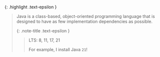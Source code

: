 <!-- LOCATION -->
<!-- _includes/components/java/ -->

<!-- INCLUDE -->
<!-- components/java/intro.md -->


<!-- MAIN CONTENT -->

{: .highlight .text-epsilon }
> Java is a class-based, object-oriented programming language that is designed to have as few implementation dependencies as possible.
>
> {: .note-title .text-epsilon }
>> LTS: 8, 11, 17, 21
>> 
>> For example, I install Java `21`!
